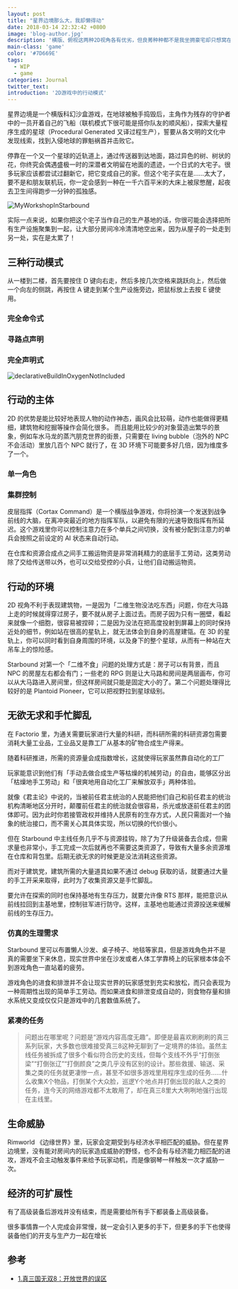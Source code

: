 ```yaml
---
layout: post
title: "星界边境那么大，我却懒得动"
date: 2018-03-14 22:32:42 +0800
image: 'blog-author.jpg'
description: '横版、俯视这两种2D视角各有优劣，但良莠种种都不是我坐拥豪宅却只想窝在小小的工作室里的理由。'
main-class: 'game'
color: '#7D669E'
tags:
  - WIP
  - game
categories: Journal
twitter_text:
introduction: '2D游戏中的行动模式'
---
```

星界边境是一个横版科幻沙盒游戏，在地球被触手捣毁后，主角作为残存的守护者中的一员开着自己的飞船（联机模式下很可能是搭你队友的顺风船），探索大量程序生成的星球（Procedural Generated 又译过程生产），誓要从各文明的文化中发现线索，找到入侵地球的罪魁祸首并击败它。

停靠在一个又一个星球的近轨道上，通过传送器到达地面，路过异色的树、树状的花，你终究会偶遇盛极一时的深潜者文明留在地面的遗迹，一个日式的大宅子。很多玩家应该都尝试过翻新它，把它变成自己的家。但这个宅子实在是……太大了，要不是和朋友联机玩，你一定会感到一种在一千六百平米的大床上被尿憋醒，起夜去卫生间得跑步一分钟的孤独感。

![MyWorkshopInStarbound](https://raw.githubusercontent.com/linonetwo/linonetwo.github.io/master/assets/img/posts/%E6%87%92%E5%BE%97%E5%8A%A8/starboundhome2.PNG)

实际一点来说，如果你把这个宅子当作自己的生产基地的话，你很可能会选择把所有生产设施聚集到一起，让大部分房间冷冷清清地空出来，因为从屋子的一处走到另一处，实在是太累了！


## 三种行动模式


从一楼到二楼，首先要按住 D 键向右走，然后多按几次空格来跳跃向上，然后做一个向左的侧跳，再按住 A 键走到某个生产设施旁边，把鼠标放上去按 E 键使用。

### 完全命令式

### 寻路点声明

### 完全声明式

![declarativeBuildInOxygenNotIncluded](https://raw.githubusercontent.com/linonetwo/linonetwo.github.io/master/assets/img/posts/%E6%87%92%E5%BE%97%E5%8A%A8/buildinoxygen.jpg)

## 行动的主体

2D 的优势是能比较好地表现人物的动作神态，画风会比较萌，动作也能做得更精细，建筑物和挖掘等操作会简化很多。
而且能用比较少的对象营造出繁华的景象，例如车水马龙的蒸汽朋克世界的街景，只需要在 living bubble（泡外的 NPC 不会活动）里放几百个 NPC 就行了，在 3D 环境下可能要多好几倍，因为维度多了一个。

### 单一角色

### 集群控制

皮层指挥（Cortax Command）是一个横版战争游戏，你将扮演一个发送到战争前线的大脑，在离冲突最近的地方指挥军队，以避免有限的光速导致指挥有所延迟。这个游戏里你可以控制注意力在多个单兵之间切换，没有被分配到注意力的单兵会按照之前设定的 AI 状态来自动行动。

在仓库和资源合成点之间手工搬运物资是非常消耗精力的底层手工劳动，这类劳动除了交给传送带以外，也可以交给受控的小兵，让他们自动搬运物资。

## 行动的环境

2D 视角不利于表现建筑物，一是因为「二维生物没法吃东西」问题，你在大马路上走的时候就得穿过房子，要不就从房子上面过去。而房子因为只有一圈壁，看起来就像一个细胞，很容易被捏碎；二是因为没法在把高度投射到屏幕上的同时保持近处的细节，例如站在很高的星轨上，就无法体会到自身的高屋建瓴。在 3D 的星轨上，你可以同时看到自身周围的环境，以及身下的整个星球，从而有一种站在大吊车上的惊险感。

Starbound 对第一个「二维不食」问题的处理方式是：房子可以有背景，而且 NPC 的房屋左右都会有门；一些老的 RPG 则是让大马路和房间是两层画布，你可以从大马路进入房间里，但这样房间就只能是固定大小的了。第二个问题处理得比较好的是 Plantoid Pioneer，它可以把视野拉到星球级别。

## 无欲无求和手忙脚乱

在 Factorio 里，为通关需要玩家进行大量的科研，而科研所需的科研资源包需要消耗大量工业品，工业品又是靠工厂从基本的矿物合成生产得来。
  
随着科研推进，所需的资源量会成指数增长，这就使得玩家虽然靠自动化的工厂

玩家能意识到他们有「手动去做合成生产等枯燥的机械劳动」的自由，能够区分出「枯燥地手工劳动」和「很爽地用自动化工厂来解放双手」两种体验。

就像《君主论》中说的，当被前任君主统治的人民能把他们自己和前任君主的统治机构清晰地区分开时，颠覆前任君主的统治就会很容易，杀光或放逐前任君主的团体即可。因为此时你若接管政权并维持人民原有的生存方式，人民只需面对一个抽象的统治接口，而不需关心其具体实现，所以切换的代价很小。

但在 Starbound 中主线任务几乎不与资源挂钩，除了为了升级装备去合成，但需求量也非常小，手工完成一次后就再也不需要这类资源了，导致有大量多余资源堆在仓库和背包里。后期无欲无求的时候更是没法消耗这些资源。

而对于建筑党，建筑所需的大量道具如果不通过 debug 获取的话，就要通过大量的手工开采来取得，此时为了收集资源又是手忙脚乱。

要允许在探索的同时也保持基地有生存压力，就要允许像 RTS 那样，能把意识从前线拉回到主基地里，控制驻军进行防守。这样，主基地也能通过资源投送来缓解前线的生存压力。

### 仿真的生理需求

Starbound 里可以布置懒人沙发、桌子椅子、地毯等家具，但是游戏角色并不是真的需要坐下来休息，现实世界中坐在沙发或者人体工学靠椅上的玩家根本体会不到游戏角色一直站着的疲劳。

游戏角色的进食和排泄并不会让现实世界的玩家感觉到充实和放松，而只会表现为一种周期性出现的简单手工劳动。而如果进食和排泄变成自动的，则食物存量和排水系统又变成仅仅只是游戏中的几套数值系统了。

### 紧凑的任务

> 问题出在哪里呢？问题是“游戏内容高度无趣”。即便是最喜欢刷刷刷的真三系列玩家，大多数也很难接受真三8这种无聊到了一定境界的体验。虽然主线任务被拆成了很多个看似符合历史的支线，但每个支线不外乎“打倒张梁”“打倒张辽”“打倒颜良”之类几乎没有区别的设计。那些救援、输送、采集之类的任务就更凄惨一点，甚至不如很多游戏里用程序生成的任务……什么收集X个物品，打倒某个大众脸，巡逻Y个地点并打倒出现的敌人之类的任务，连今天的网络游戏都不太敢用了，却在真三8里大大咧咧地强行出现在主线里。

## 生命威胁

Rimworld 《边缘世界》里，玩家会定期受到与经济水平相匹配的威胁。但在星界边境里，没有能对房间内的玩家造成威胁的野怪，也不会有与经济能力相匹配的进攻，游戏不会主动触发事件来给予玩家动机，而是像钢琴一样触发一次才威胁一次。


## 经济的可扩展性

有了高级装备后游戏并没有结束，而是需要给所有手下都装备上高级装备。

很多事情靠一个人完成会非常慢，就一定会引入更多的手下，但更多的手下也使得装备他们的开支与生产力一起在增长


## 参考

* [<span id="1">1.真三国无双8：开放世界的误区</span>](https://zhuanlan.zhihu.com/p/35583292)
